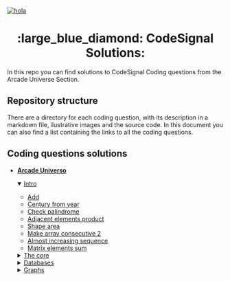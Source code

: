 [![hola](https://app.codesignal.com/img/logos/logo_white.svg)](https://app.codesignal.com/login) 
<p></p>
<span align="center"> <h1> :large_blue_diamond: CodeSignal Solutions: </h1> </span>

In this repo you can find solutions to CodeSignal Coding questions from the Arcade Universe Section.

## Repository structure
There are a directory for each coding question, with its description in a markdown file, ilustrative images and the source code.
In this document you can also find a list containing the links to all the coding questions.

## Coding questions solutions

- [**Arcade Universo**](https://app.codesignal.com/arcade)
    <details open>
           <summary> <a href="https://app.codesignal.com/arcade/intro">Intro</a></summary>

     - [Add](Add/Add.md)
     - [Century from year](Century_From_Year/Century_From_Year.md)
     - [Check palindrome](Check_Palindrome/Check_Palindrome.md)
     - [Adjacent elements product](Adjacent_Elements_Products/Adjacent_Elements_Product.md)
     - [Shape area](Shape_Area/Shape_Area.md)
     - [Make array consecutive 2](Make_Array_Consecutive_2/Make_Array_Consecutive_2.md)
     - [Almost increasing sequence](Almost_Increasing_Sequence/Almost_incresing_sequence.md)
     - [Matrix elements sum]()
 
     </details>
    <details>
           <summary> <a href="hola.com">The core</a></summary>
         
     - Add two digits
      
     </details>
    <details>
           <summary> <a href="hola.com">Databases</a></summary>
         
     - Project list
      
     </details>
    <details>
           <summary> <a href="hola.com">Graphs</a></summary>
         
     - New Road System
      
     </details>


